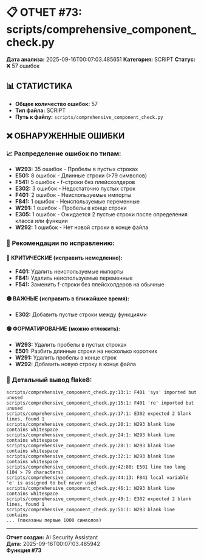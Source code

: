 # 📋 ОТЧЕТ #73: scripts/comprehensive_component_check.py

**Дата анализа:** 2025-09-16T00:07:03.485651
**Категория:** SCRIPT
**Статус:** ❌ 57 ошибок

## 📊 СТАТИСТИКА

- **Общее количество ошибок:** 57
- **Тип файла:** SCRIPT
- **Путь к файлу:** `scripts/comprehensive_component_check.py`

## ❌ ОБНАРУЖЕННЫЕ ОШИБКИ

### 📈 Распределение ошибок по типам:

- **W293:** 35 ошибок - Пробелы в пустых строках
- **E501:** 8 ошибок - Длинные строки (>79 символов)
- **F541:** 5 ошибок - f-строки без плейсхолдеров
- **E302:** 3 ошибок - Недостаточно пустых строк
- **F401:** 2 ошибок - Неиспользуемые импорты
- **F841:** 1 ошибок - Неиспользуемые переменные
- **W291:** 1 ошибок - Пробелы в конце строки
- **E305:** 1 ошибок - Ожидается 2 пустые строки после определения класса или функции
- **W292:** 1 ошибок - Нет новой строки в конце файла

### 🎯 Рекомендации по исправлению:

#### 🔴 КРИТИЧЕСКИЕ (исправить немедленно):
- **F401:** Удалить неиспользуемые импорты
- **F841:** Удалить неиспользуемые переменные
- **F541:** Заменить f-строки без плейсхолдеров на обычные

#### 🟡 ВАЖНЫЕ (исправить в ближайшее время):
- **E302:** Добавить пустые строки между функциями

#### 🟢 ФОРМАТИРОВАНИЕ (можно отложить):
- **W293:** Удалить пробелы в пустых строках
- **E501:** Разбить длинные строки на несколько коротких
- **W291:** Удалить пробелы в конце строк
- **W292:** Добавить новую строку в конце файла

### 📝 Детальный вывод flake8:

```
scripts/comprehensive_component_check.py:13:1: F401 'sys' imported but unused
scripts/comprehensive_component_check.py:15:1: F401 're' imported but unused
scripts/comprehensive_component_check.py:17:1: E302 expected 2 blank lines, found 1
scripts/comprehensive_component_check.py:20:1: W293 blank line contains whitespace
scripts/comprehensive_component_check.py:24:1: W293 blank line contains whitespace
scripts/comprehensive_component_check.py:28:1: W293 blank line contains whitespace
scripts/comprehensive_component_check.py:32:1: W293 blank line contains whitespace
scripts/comprehensive_component_check.py:42:80: E501 line too long (104 > 79 characters)
scripts/comprehensive_component_check.py:44:13: F841 local variable 'e' is assigned to but never used
scripts/comprehensive_component_check.py:46:1: W293 blank line contains whitespace
scripts/comprehensive_component_check.py:49:1: E302 expected 2 blank lines, found 1
scripts/comprehensive_component_check.py:51:1: W293 blank line contains
... (показаны первые 1000 символов)
```

---
**Отчет создан:** AI Security Assistant  
**Дата:** 2025-09-16T00:07:03.485942  
**Функция #73**
